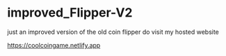 # improved_Flipper-V2
just an improved version of the old coin flipper 
do visit my hosted website

 https://coolcoingame.netlify.app
